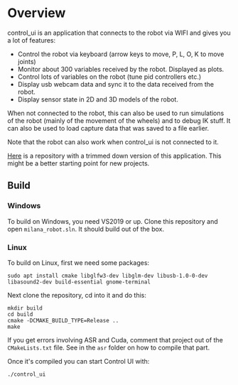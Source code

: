 # Overview

control_ui is an application that connects to the robot via WIFI and gives you a lot of features:
- Control the robot via keyboard (arrow keys to move, P, L, O, K to move joints)
- Monitor about 300 variables received by the robot. Displayed as plots.
- Control lots of variables on the robot (tune pid controllers etc.)
- Display usb webcam data and sync it to the data received from the robot.
- Display sensor state in 2D and 3D models of the robot.

When not connected to the robot, this can also be used to run simulations of the robot
(mainly of the movement of the wheels) and to debug IK stuff.
It can also be used to load capture data that was saved to a file earlier.

Note that the robot can also work when control_ui is not connected to it.

[Here](https://github.com/helmutbuhler/odrive_control_ui) is a repository with a trimmed down version of this application. This might be a better starting point for new projects.

## Build
### Windows
To build on Windows, you need VS2019 or up. Clone this repository and open `milana_robot.sln`. It should build out of the box.

### Linux
To build on Linux, first we need some packages:
```
sudo apt install cmake libglfw3-dev libglm-dev libusb-1.0-0-dev libasound2-dev build-essential gnome-terminal
```

Next clone the repository, cd into it and do this:
```
mkdir build
cd build
cmake -DCMAKE_BUILD_TYPE=Release ..
make
```
If you get errors involving ASR and Cuda, comment that project out of the `CMakeLists.txt` file. See in the `asr` folder on how to compile that part.

Once it's compiled you can start Control UI with:
```
./control_ui
```
